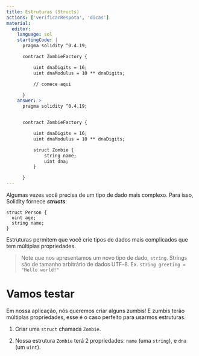 ```yaml
---
title: Estruturas (Structs)
actions: ['verificarRespota', 'dicas']
material:
  editor:
    language: sol
    startingCode: |
      pragma solidity ^0.4.19;

      contract ZombieFactory {

          uint dnaDigits = 16;
          uint dnaModulus = 10 ** dnaDigits;

          // comece aqui

      }
    answer: >
      pragma solidity ^0.4.19;


      contract ZombieFactory {

          uint dnaDigits = 16;
          uint dnaModulus = 10 ** dnaDigits;

          struct Zombie {
              string name;
              uint dna;
          }

      }
---
```


Algumas vezes você precisa de um tipo de dado mais complexo. Para isso, Solidity fornece **_structs_**:

```
struct Person {
  uint age;
  string name;
}

```

Estruturas permitem que você crie tipos de dados mais complicados que tem múltiplas propriedades.

> Note que nos apresentamos um novo tipo de dado, `string`. Strings são de tamanho arbitrário de dados UTF-8. Ex. `string greeting = "Hello world!"`

# Vamos testar

Em nossa aplicação, nós queremos criar alguns zumbis! E zumbis terão múltiplas propriedades, esse é o caso perfeito para usarmos estruturas.

1. Criar uma `struct` chamada `Zombie`.

2. Nossa estrutura `Zombie` terá 2 propriedades: `name` (uma `string`), e `dna` (um `uint`).
